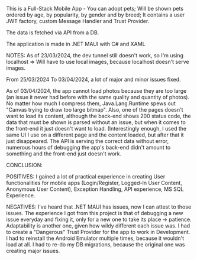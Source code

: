 This is a Full-Stack Mobile App - You can adopt pets; Will be shown pets ordered by age, by popularity, by gender and by breed; It contains a user JWT factory, custom Message Handler and Trust Provider. 

The data is fetched via API from a DB.

The application is made in .NET MAUI with C# and XAML



NOTES:
As of 23/03/2024, the dev tunnel still doesn't work, so I'm using localhost => Will have to use local images, because localhost doesn't serve images.

From 25/03/2024 To 03/04/2024, a lot of major and minor issues fixed.

As of 03/04/2024, the app cannot load photos because they are too large (an issue it never had before with the same quality and quantity of photos). No matter how much I compress them, Java.Lang.Runtime spews out "Canvas trying to draw too large bitmap".
Also, one of the pages doesn't want to load its content, although the back-end shows 200 status code, the data that must be shown is parsed without an issue, but when it comes to the front-end it just doesn't want to load. (Interestingly enough, I used the same UI I use on a different page and the content loaded, but after that it just disappeared. The API is serving the correct data without error, numerous hours of debugging the app's back-end didn't amount to something and the front-end just doesn't work. 

CONCLUSION:

POSITIVES:
I gained a lot of practical experience in creating User functionalities for mobile apps (Login/Register, Logged-In User Content, Anonymous User Content), Exception Handling, API experience, MS SQL Experience. 

NEGATIVES:
I've heard that .NET MAUI has issues, now I can attest to those issues. The experience I got from this project is that of debugging a new issue everyday and fixing it, only for a new one to take its place -> patience. Adaptability is another one, given how wildy different each issue was. I had to create a "Dangerous" Trust Provider for the app to work in Development. I had to reinstall the Android Emulator multiple times, because it wouldn't load at all. I had to re-do my DB migrations, because the original one was creating major issues. 
